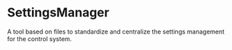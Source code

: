 # SettingsManager
A tool based on files to standardize and centralize the settings management for the control system.
